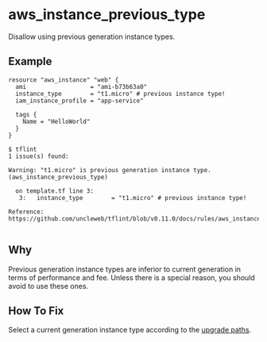# aws_instance_previous_type

Disallow using previous generation instance types.

## Example

```hcl
resource "aws_instance" "web" {
  ami                  = "ami-b73b63a0"
  instance_type        = "t1.micro" # previous instance type!
  iam_instance_profile = "app-service"

  tags {
    Name = "HelloWorld"
  }
}
```

```
$ tflint
1 issue(s) found:

Warning: "t1.micro" is previous generation instance type. (aws_instance_previous_type)

  on template.tf line 3:
   3:   instance_type        = "t1.micro" # previous instance type!

Reference: https://github.com/uncleweb/tflint/blob/v0.11.0/docs/rules/aws_instance_previous_type.md
 
```

## Why

Previous generation instance types are inferior to current generation in terms of performance and fee. Unless there is a special reason, you should avoid to use these ones.

## How To Fix

Select a current generation instance type according to the [upgrade paths](https://aws.amazon.com/ec2/previous-generation/).
